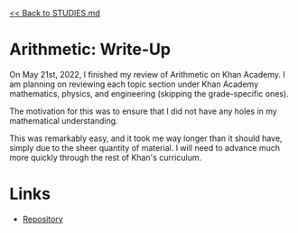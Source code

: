 [<< Back to STUDIES.md](../../STUDIES.md)
# Arithmetic: Write-Up
On May 21st, 2022, I finished my review of Arithmetic on Khan Academy. I am planning on reviewing each topic section under Khan Academy mathematics, physics, and engineering (skipping the grade-specific ones). 

The motivation for this was to ensure that I did not have any holes in my mathematical understanding.

This was remarkably easy, and it took me way longer than it should have, simply due to the sheer quantity of material. I will need to advance much more quickly through the rest of Khan's curriculum. 

# Links
- [Repository](https://github.com/MasqueradeOfSilence/arithmetic)
